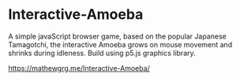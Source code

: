 # Interactive-Amoeba

A simple javaScript browser game, based on the popular Japanese Tamagotchi, the interactive Amoeba grows on mouse movement and shrinks during idleness. Build using p5.js graphics library.

https://mathewgrg.me/Interactive-Amoeba/
